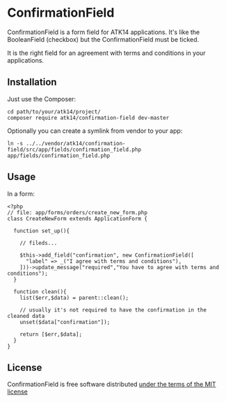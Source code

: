ConfirmationField
=================

ConfirmationField is a form field for ATK14 applications. It's like the BooleanField (checkbox) but the ConfirmationField must be ticked.

It is the right field for an agreement with terms and conditions in your applications.

Installation
------------

Just use the Composer:

    cd path/to/your/atk14/project/
    composer require atk14/confirmation-field dev-master

Optionally you can create a symlink from vendor to your app:

    ln -s ../../vendor/atk14/confirmation-field/src/app/fields/confirmation_field.php app/fields/confirmation_field.php

Usage
-----

In a form:

    <?php
    // file: app/forms/orders/create_new_form.php
    class CreateNewForm extends ApplicationForm {

      function set_up(){

        // fileds...

        $this->add_field("confirmation", new ConfirmationField([
          "label" => _("I agree with terms and conditions"),
        ]))->update_message("required","You have to agree with terms and conditions");
      }

      function clean(){
        list($err,$data) = parent::clean();

        // usually it's not required to have the confirmation in the cleaned data
        unset($data["confirmation"]);

        return [$err,$data];
      }
    }


License
-------

ConfirmationField is free software distributed [under the terms of the MIT license](http://www.opensource.org/licenses/mit-license)

<!-- vim: et:ts=2 -->
